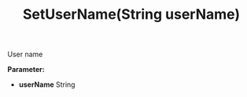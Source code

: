 ﻿---
uid: crmscript_ref_NSAssociate_SetUserName
title: SetUserName(String userName)
intellisense: NSAssociate.SetUserName
keywords: NSAssociate, GetUserName
so.topic: reference
---

User name

**Parameter:** 
 - **userName** String

